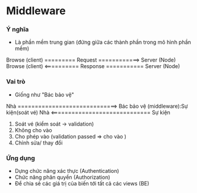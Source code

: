 # Middleware

### Ý nghĩa

-   Là phần mềm trung gian (đứng giữa các thành phần trong mô hình phần mềm)

Browse (client) ========= Request ============> Server (Node)
Browse (client) <========== Response =========== Server (Node)

### Vai trò

-   Giống như "Bác bảo vệ"

Nhà =============================> Bác bảo vệ (middleware):Sự kiện(soát vé)
Nhà <============================= Sự kiện

1. Soát vé (kiểm soát -> validation)
2. Không cho vào
3. Cho phép vào (validation passed => cho vào )
4. Chỉnh sửa/ thay đổi

### Ứng dụng

-   Dựng chức năng xác thực (Authentication)
-   Chức năng phân quyền (Authorization)
-   Để chia sẻ các giá trị của biến tới tất cả các views (BE)
